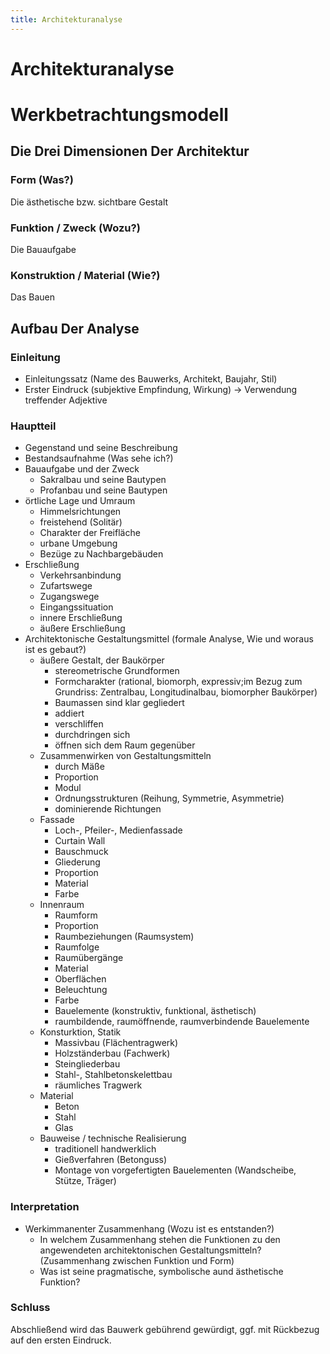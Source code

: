 ```yaml
---
title: Architekturanalyse
---
```

# Architekturanalyse

# Werkbetrachtungsmodell

## Die Drei Dimensionen Der Architektur

### Form (Was?)

Die ästhetische bzw. sichtbare Gestalt

### Funktion / Zweck (Wozu?)

Die Bauaufgabe

### Konstruktion / Material (Wie?)

Das Bauen

## Aufbau Der Analyse

### Einleitung

- Einleitungssatz (Name des Bauwerks, Architekt, Baujahr, Stil)
- Erster Eindruck (subjektive Empfindung, Wirkung) → Verwendung treffender Adjektive

### Hauptteil

- Gegenstand und seine Beschreibung
- Bestandsaufnahme (Was sehe ich?)
- Bauaufgabe und der Zweck
    - Sakralbau und seine Bautypen
    - Profanbau und seine Bautypen
- örtliche Lage und Umraum
    - Himmelsrichtungen
    - freistehend (Solitär)
    - Charakter der Freifläche
    - urbane Umgebung
    - Bezüge zu Nachbargebäuden
- Erschließung
    - Verkehrsanbindung
    - Zufartswege
    - Zugangswege
    - Eingangssituation
    - innere Erschließung
    - äußere Erschließung
- Architektonische Gestaltungsmittel (formale Analyse, Wie und woraus ist es gebaut?)
    - äußere Gestalt, der Baukörper
        - stereometrische Grundformen
        - Formcharakter (rational, biomorph, expressiv;im Bezug zum Grundriss: Zentralbau, Longitudinalbau, biomorpher Baukörper)
        - Baumassen  sind klar gegliedert
        - addiert
        - verschliffen
        - durchdringen sich
        - öffnen sich dem Raum gegenüber
    - Zusammenwirken von Gestaltungsmitteln
        - durch Mäße
        - Proportion
        - Modul
        - Ordnungsstrukturen (Reihung, Symmetrie, Asymmetrie)
        - dominierende Richtungen
    - Fassade
        - Loch-, Pfeiler-, Medienfassade
        - Curtain Wall
        - Bauschmuck
        - Gliederung
        - Proportion
        - Material
        - Farbe
    - Innenraum
        - Raumform
        - Proportion
        - Raumbeziehungen (Raumsystem)
        - Raumfolge
        - Raumübergänge
        - Material
        - Oberflächen
        - Beleuchtung
        - Farbe
        - Bauelemente (konstruktiv, funktional, ästhetisch)
        - raumbildende, raumöffnende, raumverbindende Bauelemente
    - Konsturktion, Statik
        - Massivbau (Flächentragwerk)
        - Holzständerbau (Fachwerk)
        - Steingliederbau
        - Stahl-, Stahlbetonskelettbau
        - räumliches Tragwerk
    - Material
        - Beton
        - Stahl
        - Glas
    - Bauweise / technische Realisierung
        - traditionell handwerklich
        - Gießverfahren (Betonguss)
        - Montage von vorgefertigten Bauelementen (Wandscheibe, Stütze, Träger)

### Interpretation

- Werkimmanenter Zusammenhang (Wozu ist es entstanden?)
    - In welchem Zusammenhang stehen die Funktionen zu den angewendeten architektonischen Gestaltungsmitteln? (Zusammenhang zwischen Funktion und Form)
    - Was ist seine pragmatische, symbolische aund ästhetische Funktion?

### Schluss

Abschließend wird das Bauwerk gebührend gewürdigt, ggf. mit Rückbezug auf den ersten Eindruck.